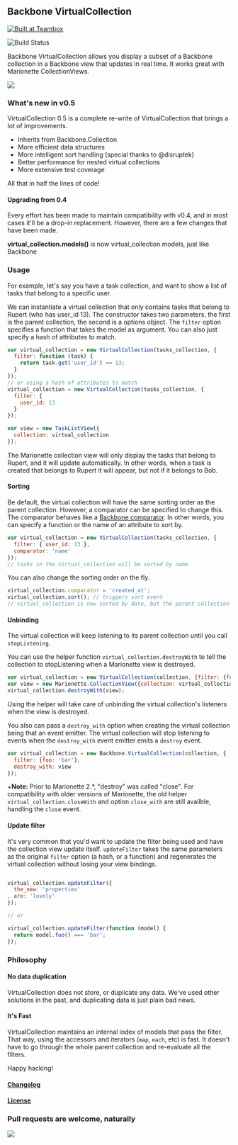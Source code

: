 ## Backbone VirtualCollection

<a href="http://teambox.com"><img alt="Built at Teambox" src="http://i.imgur.com/hqNPlHe.png"/></a>

![Build Status](https://travis-ci.org/p3drosola/Backbone.VirtualCollection.svg?branch=master)

Backbone VirtualCollection allows you display a subset of a Backbone collection in a Backbone view that updates in real time. It works great with Marionette CollectionViews.

<img src="https://cloud.githubusercontent.com/assets/520550/3748311/ebb80894-17da-11e4-835b-ca733a889d0d.png">

### What's new in v0.5

VirtualCollection 0.5 is a complete re-write of VirtualCollection that brings a lot of improvements.

- Inherits from Backbone.Collection
- More efficient data structures
- More intelligent sort handling (special thanks to @disruptek)
- Better performance for nested virtual collections
- More extensive test coverage

All that in half the lines of code!

#### Upgrading from 0.4
Every effort has been made to maintain compatibility with v0.4, and in most cases it'll be a drop-in replacement. However, there are a few changes that have been made.

**virtual_collection.models()** is now virtual_collection.models, just like Backbone


### Usage

For example, let's say you have a task collection, and want to show a list of tasks that belong to a specific user.

We can instantiate a virtual collection that only contains tasks that belong to Rupert (who has user_id 13).
The constructor takes two parameters, the first is the parent collection, the second is a options object. The `filter` option specifies a function that takes the model as argument. You can also just specify a hash of attributes to match.

```js
var virtual_collection = new VirtualCollection(tasks_collection, {
  filter: function (task) {
    return task.get('user_id') == 13;
  }
});
// or using a hash of attributes to match
virtual_collection = new VirtualCollection(tasks_collection, {
  filter: {
    user_id: 13
  }
});

var view = new TaskListView({
  collection: virtual_collection
});

```

The Marionette collection view will only display the tasks that belong to Rupert, and it will update automatically. In other words, when a task is created that belongs to Rupert it will appear, but not if it belongs to Bob.

#### Sorting
Be default, the virtual collection will have the same sorting order as the parent collection. However, a comparator can be specified to change this. The comparator behaves like a [Backbone comparator](http://backbonejs.org/#Collection-comparator). In other words, you can specify a function or the name of an attribute to sort by.


```js
var virtual_collection = new VirtualCollection(tasks_collection, {
  filter: { user_id: 13 },
  comparator: 'name'
});
// tasks in the virtual_collection will be sorted by name
```
You can also change the sorting order on the fly.
```js
virtual_collection.comparator = 'created_at';
virtual_collection.sort(); // triggers sort event
// virtual_collection is now sorted by date, but the parent collection has not changed
```

#### Unbinding
The virtual collection will keep listening to its parent collection until you call `stopListening`.

You can use the helper function `virtual_collection.destroyWith` to tell the collection to stopListening when a Marionette view is destroyed.

```js
var virtual_collection = new VirtualCollection(collection, {filter: {foo: 'bar'}});
var view = new Marionette.CollectionView({collection: virtual_collection});
virtual_collection.destroyWith(view);
```

Using the helper will take care of unbinding the virtual collection's listeners when the view is destroyed.

You also can pass a `destroy_with` option when creating the virtual collection being that an event emitter. The virtual collection will stop listening to events when the `destroy_with` event emitter emits a `destroy` event.

```js
var virtual_collection = new Backbone.VirtualCollection(collection, {
  filter: {foo: 'bar'},
  destroy_with: view
});

```
+**Note:**  Prior to Marionette 2.*, "destroy" was called "close".  For compatibility with older versions of Marionette, the old helper `virtual_collection.closeWith` and option `close_with` are still availble, handling the `close` event.

#### Update filter

It's very common that you'd want to update the filter being used and have the collection view update itself. `updateFilter` takes the same parameters as the original `filter` option (a hash, or a function) and regenerates the virtual collection without losing your view bindings.

```js

virtual_collection.updateFilter({
  the_new: 'properties'
, are: 'lovely'
});

// or

virtual_collection.updateFilter(function (model) {
  return model.foo() === 'bar';
});

```


### Philosophy

#### No data duplication
VirtualCollection does not store, or duplicate any data. We've used other solutions in the past, and duplicating data is just plain bad news.

#### It's Fast
VirtualCollection maintains an internal index of models that pass the filter. That way, using the accessors and iterators (`map`, `each`, etc) is fast. It doesn't have to go through the whole parent collection and re-evaluate all the filters.

Happy hacking!

#### [Changelog](https://github.com/p3drosola/Backbone.VirtualCollection/wiki/Changelog)
#### [License](https://github.com/p3drosola/Backbone.VirtualCollection/wiki/License)

### Pull requests are welcome, naturally

![](http://i.imgur.com/Ikzywtp.gif)

